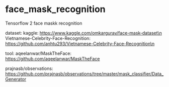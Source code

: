 # face_mask_recognition
Tensorflow 2 face maskk recognition

dataset:
  kaggle: https://www.kaggle.com/omkargurav/face-mask-dataset\n  
  Vietnamese-Celebrity-Face-Recognition: https://github.com/anhtu293/Vietnamese-Celebrity-Face-Recognition\n

tool:
aqeelanwar/MaskTheFace:
  https://github.com/aqeelanwar/MaskTheFace

prajnasb/observations:
  https://github.com/prajnasb/observations/tree/master/mask_classifier/Data_Generator

